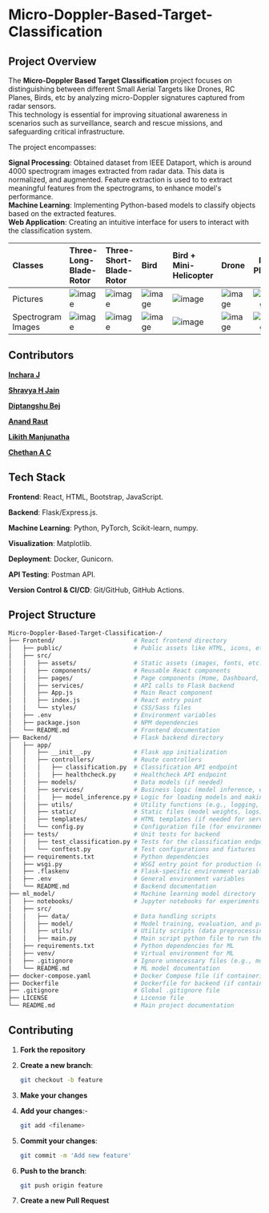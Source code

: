 
# Micro-Doppler-Based-Target-Classification

## Project Overview

The **Micro-Doppler Based Target Classification** project focuses on distinguishing between different Small Aerial Targets like Drones, RC Planes, Birds, etc by analyzing micro-Doppler signatures captured from radar sensors. <br>
This technology is essential for improving situational awareness in scenarios such as surveillance, search and rescue missions, and safeguarding critical infrastructure. <br>

The project encompasses:

**Signal Processing**: Obtained dataset from IEEE Dataport, which is around 4000 spectrogram images extracted from radar data. This data is normalized, and augmented. Feature extraction is used to to extract meaningful features                           from the spectrograms, to enhance model's performance.<br>
**Machine Learning**: Implementing Python-based models to classify objects based on the extracted features.<br>
**Web Application**: Creating an intuitive interface for users to interact with the classification system.<br>


| Classes | Three-Long-Blade-Rotor | Three-Short-Blade-Rotor | Bird | Bird + Mini-Helicopter | Drone | RC Plane |
|:--------|:------------------------|:-----------------------|:-----|:-----------------------|:------|:---------:|
| Pictures | ![image](https://github.com/user-attachments/assets/7006926f-85d9-47da-8289-b3236dc158d8)| ![image](https://github.com/user-attachments/assets/fe8962c3-1660-4732-ad0e-daee44cd3e27) | ![image](https://github.com/user-attachments/assets/d396b45a-1c45-4f8c-a73e-dd0d850661f3) | ![image](https://github.com/user-attachments/assets/ab27f402-83ed-4196-aa03-f3a1727212f8) | ![image](https://github.com/user-attachments/assets/a5f9c9da-198c-42b6-a9ba-04ad240e1448) | ![image](https://github.com/user-attachments/assets/2634c1c5-a1a4-41ed-b8b2-b9b2c9111e5f) | 
| Spectrogram Images | ![image](https://github.com/user-attachments/assets/4eacd2ae-aff1-46c1-84aa-7c35b9354edd) | ![image](https://github.com/user-attachments/assets/34cf66ed-5f45-47d7-8517-eee29e4b1c48) | ![image](https://github.com/user-attachments/assets/7d45fd48-19a1-4bec-83ad-53cb37fb72d9) | ![image](https://github.com/user-attachments/assets/7c335c47-f2a2-41fe-b9b7-02faae0e542b) | ![image](https://github.com/user-attachments/assets/51c2aa8f-cac6-4436-8c13-da3fed6cd21a) | ![image](https://github.com/user-attachments/assets/3da26ff9-8eb9-4fa4-a9e5-fb9c5329b55c) | 










 



## Contributors 

**[Inchara J](https://github.com/Incharajayaram)**<br>

**[Shravya H Jain](https://github.com/shravya312)**<br>

**[Diptangshu Bej](https://github.com/DiptangshuBej)**<br>

**[Anand Raut](https://github.com/Anand-Raut9)**<br>

**[Likith Manjunatha](https://github.com/Likith-m-22)**<br>

**[Chethan A C](https://github.com/chethanac15)**<br>

## Tech Stack

**Frontend**: React, HTML, Bootstrap, JavaScript.<br>

**Backend**: Flask/Express.js.<br>

**Machine Learning**: Python, PyTorch, Scikit-learn, numpy.<br>

**Visualization**: Matplotlib.<br>

**Deployment**: Docker, Gunicorn.<br>

**API Testing**: Postman API.<br>

**Version Control & CI/CD**: Git/GitHub, GitHub Actions.<br>

## Project Structure

```sh
Micro-Doppler-Based-Target-Classification-/
├── Frontend/                      # React frontend directory
│   ├── public/                    # Public assets like HTML, icons, etc.
│   ├── src/
│   │   ├── assets/                # Static assets (images, fonts, etc.)
│   │   ├── components/            # Reusable React components
│   │   ├── pages/                 # Page components (Home, Dashboard, etc.)
│   │   ├── services/              # API calls to Flask backend
│   │   ├── App.js                 # Main React component
│   │   ├── index.js               # React entry point
│   │   └── styles/                # CSS/Sass files
│   ├── .env                       # Environment variables
│   ├── package.json               # NPM dependencies
│   └── README.md                  # Frontend documentation
├── Backend/                       # Flask backend directory
│   ├── app/
│   │   ├── __init__.py            # Flask app initialization
│   │   ├── controllers/           # Route controllers
│   │   │   ├── classification.py  # Classification API endpoint
│   │   │   ├── healthcheck.py     # Healthcheck API endpoint
│   │   ├── models/                # Data models (if needed)
│   │   ├── services/              # Business logic (model inference, etc.)
│   │   │   ├── model_inference.py # Logic for loading models and making predictions
│   │   ├── utils/                 # Utility functions (e.g., logging, error handling)
│   │   ├── static/                # Static files (model weights, logs)
│   │   ├── templates/             # HTML templates (if needed for serving static pages)
│   │   └── config.py              # Configuration file (for environment variables, etc.)
│   ├── tests/                     # Unit tests for backend
│   │   ├── test_classification.py # Tests for the classification endpoint
│   │   └── conftest.py            # Test configurations and fixtures
│   ├── requirements.txt           # Python dependencies
│   ├── wsgi.py                    # WSGI entry point for production (optional)
│   ├── .flaskenv                  # Flask-specific environment variables
│   ├── .env                       # General environment variables
│   └── README.md                  # Backend documentation
├── ml_model/                      # Machine learning model directory
│   ├── notebooks/                 # Jupyter notebooks for experiments and model training
│   ├── src/
│   │   ├── data/                  # Data handling scripts
│   │   ├── model/                 # Model training, evaluation, and prediction scripts
│   │   ├── utils/                 # Utility scripts (data preprocessing, visualization)
│   │   ├── main.py                # Main script python file to run the pretrained moddel
│   ├── requirements.txt           # Python dependencies for ML
│   ├── venv/                      # Virtual environment for ML
│   ├── .gitignore                 # Ignore unnecessary files (e.g., model weights, virtual env)
│   └── README.md                  # ML model documentation
├── docker-compose.yaml            # Docker Compose file (if containerizing)
├── Dockerfile                     # Dockerfile for backend (if containerizing)
├── .gitignore                     # Global .gitignore file
├── LICENSE                        # License file
└── README.md                      # Main project documentation
```

## Contributing

1. **Fork the repository**
2. **Create a new branch**:

   ```sh
   git checkout -b feature
   ```

3. **Make your changes**
4. **Add your changes**:-

   ```sh
   git add <filename>
   ```
5. **Commit your changes**:

   ```sh
   git commit -m 'Add new feature'
   ```

6. **Push to the branch**:

   ```sh
   git push origin feature
   ```

7. **Create a new Pull Request**
